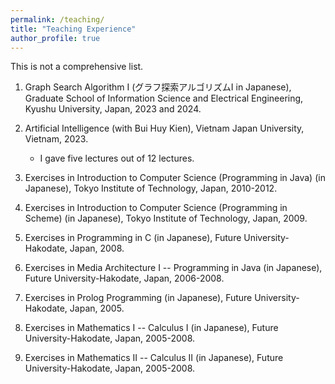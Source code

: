 ```yaml
---
permalink: /teaching/
title: "Teaching Experience"
author_profile: true
---
```


This is not a comprehensive list. 

1. Graph Search Algorithm I (グラフ探索アルゴリズムI in Japanese), Graduate School of Information Science and Electrical Engineering, Kyushu University, Japan, 2023 and 2024. 

1. Artificial Intelligence (with Bui Huy Kien), Vietnam Japan University, Vietnam, 2023.
   * I gave five lectures out of 12 lectures.

1. Exercises in Introduction to Computer Science (Programming in Java) (in Japanese), Tokyo Institute of Technology, Japan, 2010-2012. 

1. Exercises in Introduction to Computer Science (Programming in Scheme) (in Japanese), Tokyo Institute of Technology, Japan, 2009.

1. Exercises in Programming in C (in Japanese), Future University-Hakodate, Japan, 2008. 

1. Exercises in Media Architecture I -- Programming in Java (in Japanese), Future University-Hakodate, Japan, 2006-2008. 

1. Exercises in Prolog Programming (in Japanese), Future University-Hakodate, Japan, 2005. 

1. Exercises in Mathematics I -- Calculus I (in Japanese), Future University-Hakodate, Japan, 2005-2008. 

1. Exercises in Mathematics II -- Calculus II (in Japanese), Future University-Hakodate, Japan, 2005-2008. 
